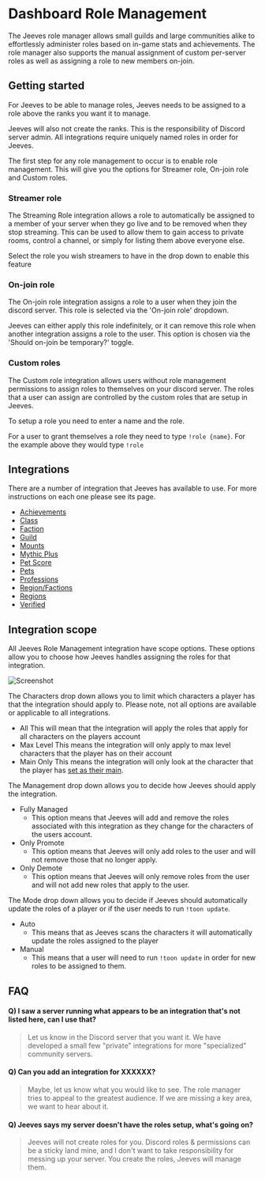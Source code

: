 # Dashboard Role Management

The Jeeves role manager allows small guilds and large communities alike to effortlessly administer roles based on in-game stats and achievements. The role manager also supports the manual assignment of custom per-server roles as well as assigning a role to new members on-join.

## Getting started

For Jeeves to be able to manage roles, Jeeves needs to be assigned to a role above the ranks you want it to manage.
<!--- #TODO: Add roles listing picture --->

Jeeves will also not create the ranks. This is the responsibility of Discord server admin. All integrations require uniquely named roles in order for Jeeves. 

The first step for any role management to occur is to enable role management. This will give you the options for Streamer role, On-join role and Custom roles.

### Streamer role

The Streaming Role integration allows a role to automatically be assigned to a member of your server when they go live and to be removed when they stop streaming. This can be used to allow them to gain access to private rooms, control a channel, or simply for listing them above everyone else.

Select the role you wish streamers to have in the drop down to enable this feature

### On-join role

The On-join role integration assigns a role to a user when they join the discord server. This role is selected via the 'On-join role' dropdown.

Jeeves can either apply this role indefinitely, or it can remove this role when another integration assigns a role to the user. This option is chosen via the 'Should on-join be temporary?' toggle.

### Custom roles

The Custom role integration allows users without role management permissions to assign roles to themselves on your discord server. The roles that a user can assign are controlled by the custom roles that are setup in Jeeves.

To setup a role you need to enter a name and the role.
<!--- #TODO: Add example screenshot --->
For a user to grant themselves a role they need to type `!role {name}`. For the example above they would type `!role `

## Integrations

There are a number of integration that Jeeves has available to use. For more instructions on each one please see its page.

- [Achievements](role-management/achievements.md)
- [Class](role-management/class.md)
- [Faction](role-management/faction.md)
- [Guild](role-management/guild.md)
- [Mounts](role-management/mounts.md)
- [Mythic Plus](role-management/mythic-plus.md)
- [Pet Score](role-management/pet-score.md)
- [Pets](role-management/pets.md)
- [Professions](role-management/professions.md)
- [Region/Factions](role-management/region-factions.md)
- [Regions](role-management/regions.md)
- [Verified](role-management/verified.md)

## Integration scope

All Jeeves Role Management integration have scope options. These options allow you to choose how Jeeves handles assigning the roles for that integration.

![Screenshot](../../../img/role-management-scope.png)

The Characters drop down allows you to limit which characters a player has that the integration should apply to. Please note, not all options are available or applicable to all integrations.
- All
This will mean that the integration will apply the roles that apply for all characters on the players account
- Max Level
This means the integration will only apply to max level characters that the player has on their account
- Main Only
This means the integration will only look at the character that the player has [set as their main](../warcraft/character.md).

The Management drop down allows you to decide how Jeeves should apply the integration.
- Fully Managed
    * This option means that Jeeves will add and remove the roles associated with this integration as they change for the characters of the users account.
- Only Promote
    * This option means that Jeeves will only add roles to the user and will not remove those that no longer apply.
- Only Demote
    * This option means that Jeeves will only remove roles from the user and will not add new roles that apply to the user.
    
The Mode drop down allows you to decide if Jeeves should automatically update the roles of a player or if the user needs to run `!toon update`. 
- Auto
    * This means that as Jeeves scans the characters it will automatically update the roles assigned to the player
- Manual
    * This means that a user will need to run `!toon update` in order for new roles to be assigned to them.
## FAQ
#### Q) I saw a server running what appears to be an integration that's not listed here, can I use that?
>Let us know in the Discord server that you want it. We have developed a small few "private" integrations for more "specialized" community servers.
#### Q) Can you add an integration for XXXXXX?
>Maybe, let us know what you would like to see. The role manager tries to appeal to the greatest audience. If we are missing a key area, we want to hear about it.
#### Q) Jeeves says my server doesn't have the roles setup, what's going on?
>Jeeves will not create roles for you. Discord roles & permissions can be a sticky land mine, and I don't want to take responsibility for messing up your server. You create the roles, Jeeves will manage them.